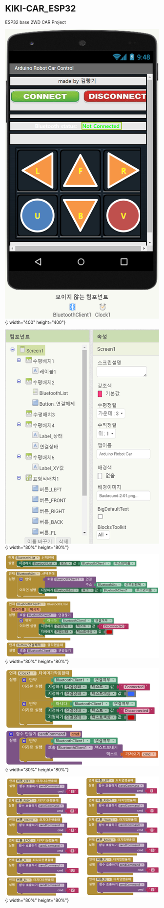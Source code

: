 # KIKI-CAR_ESP32
ESP32 base 2WD CAR Project

![mit app](https://github.com/copaland/KIKI-CAR_ESP32/blob/main/app/app_design.png){: width="400" height="400"}  

![mit app](https://github.com/copaland/KIKI-CAR_ESP32/blob/main/app/app_design_compo.png){: width="80%" height="80%"}  

![mit capp](https://github.com/copaland/KIKI-CAR_ESP32/blob/main/app/btapp_code1.png){: width="80%" height="80%"}  

![mit app](https://github.com/copaland/KIKI-CAR_ESP32/blob/main/app/btapp_code2.png){: width="80%" height="80%"}  

![mit app](https://github.com/copaland/KIKI-CAR_ESP32/blob/main/app/btapp_code3.png){: width="80%" height="80%"}  


